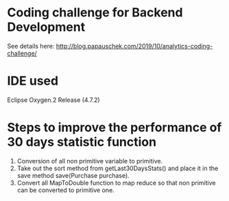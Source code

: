 # Coding challenge for Backend Development

See details here: http://blog.papauschek.com/2019/10/analytics-coding-challenge/

# IDE used
Eclipse Oxygen.2 Release (4.7.2)

# Steps to improve the performance of 30 days statistic function
1) Conversion of all non primitive variable to primitive.
2) Take out the sort method from getLast30DaysStats() and place it in the save method save(Purchase purchase).
3) Convert all MapToDouble function to map reduce so that non primitive can be converted to primitive one.